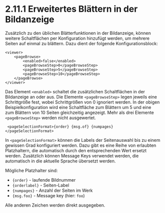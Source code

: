 # 2.11.1 Erweitertes Blättern in der Bildanzeige

Zusätzlich zu den üblichen Blätterfunktionen in der Bildanzeige, können weitere Schaltflächen per Konfiguration hinzufügt werden, um mehrere Seiten auf einmal zu blättern. Dazu dient der folgende Konfigurationsblock:

```markup
<viewer>
    <pageBrowse>
        <enabled>false</enabled>
        <pageBrowseStep>0</pageBrowseStep>
        <pageBrowseStep>5</pageBrowseStep>
        <pageBrowseStep>10</pageBrowseStep>
    </pageBrowse>
</viewer>
```

Das Element `<enabled>` schaltet die zusätzlichen Schaltflächen in der Bildanzeige an oder aus. Die Elemente `<pageBrowseStep>` legen jeweils eine Schrittgröße fest, wobei Schrittgrößen von 0 ignoriert werden. In der obigen Beispielkonfiguration wird eine Schaltfläche zum Blättern um 5 und eine zum Blättern von 10 Seiten gleichzeitig angezeigt. Mehr als drei Elemente `<pageBrowseStep>` werden nicht ausgewertet.

```markup
 <pageSelectionFormat>{order} {msg.of} {numpages}</pageSelectionFormat>
```

In `<pageSelectionFormat>` können die Labels der Seitenauswahl bis zu einem gewissen Grad konfiguriert werden. Dazu gibt es eine Reihe von erlaubten Platzhaltern, die automatisch durch den entsprechenden Wert ersetzt werden. Zusätzlich können Message Keys verwendet werden, die automatisch in die aktuelle Sprache übersetzt werden.

Mögliche Platzhalter sind:

* `{order}` - laufende Bildnummer
* `{orderlabel}` - Seiten-Label
* `{numpages}` - Anzahl der Seiten im Werk
* `{msg.foo}` - Message key \(hier: `foo`\)

Alle anderen Zeichen werden direkt ausgegeben.

